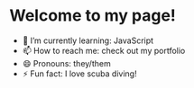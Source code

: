 # Welcome to my page!

- 🌱 I’m currently learning: JavaScript
- 📫 How to reach me: check out my portfolio
- 😄 Pronouns: they/them
- ⚡ Fun fact: I love scuba diving!
